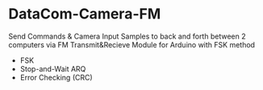 # DataCom-Camera-FM
Send Commands & Camera Input Samples to back and forth between 2 computers via FM Transmit&Recieve Module for Arduino with FSK method
- FSK
- Stop-and-Wait ARQ
- Error Checking (CRC)
